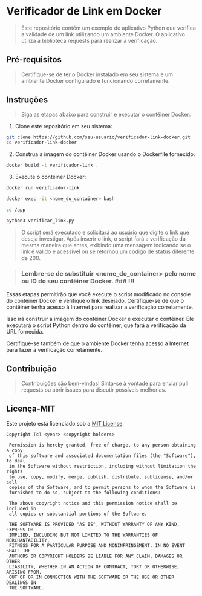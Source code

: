 # Verificador de Link em Docker

> Este repositório contém um exemplo de aplicativo Python que verifica a validade de um link utilizando um ambiente Docker. O aplicativo utiliza a biblioteca requests para realizar a verificação.

## Pré-requisitos

> Certifique-se de ter o Docker instalado em seu sistema e um ambiente Docker configurado e funcionando corretamente.

## Instruções

> Siga as etapas abaixo para construir e executar o contêiner Docker:

1. Clone este repositório em seu sistema:

```bash
git clone https://github.com/seu-usuario/verificador-link-docker.git
cd verificador-link-docker
```

2. Construa a imagem do contêiner Docker usando o Dockerfile fornecido:

```bash
docker build -t verificador-link .
```

3. Execute o contêiner Docker:

```bash
docker run verificador-link

docker exec -it <nome_do_container> bash

cd /app

python3 verificar_link.py

```
> O script será executado e solicitará ao usuário que digite o link que deseja investigar. Após inserir o link, o script fará a verificação da mesma maneira que antes, exibindo uma mensagem indicando se o link é válido e acessível ou se retornou um código de status diferente de 200.

> ### Lembre-se de substituir <nome_do_container> pelo nome ou ID do seu contêiner Docker. ### !!!

Essas etapas permitirão que você execute o script modificado no console do contêiner Docker e verifique o link desejado. Certifique-se de que o contêiner tenha acesso à Internet para realizar a verificação corretamente.

Isso irá construir a imagem do contêiner Docker e executar o contêiner. Ele executará o script Python dentro do contêiner, que fará a verificação da URL fornecida.

Certifique-se também de que o ambiente Docker tenha acesso à Internet para fazer a verificação corretamente.

## Contribuição

> Contribuições são bem-vindas! Sinta-se à vontade para enviar pull requests ou abrir issues para discutir possíveis melhorias.

## Licença-MIT

Este projeto está licenciado sob a [MIT License](LICENSE).
```
Copyright (c) <year> <copyright holders>

 Permission is hereby granted, free of charge, to any person obtaining a copy
 of this software and associated documentation files (the "Software"), to deal
 in the Software without restriction, including without limitation the rights
 to use, copy, modify, merge, publish, distribute, sublicense, and/or sell
 copies of the Software, and to permit persons to whom the Software is
 furnished to do so, subject to the following conditions:

 The above copyright notice and this permission notice shall be included in
 all copies or substantial portions of the Software.

 THE SOFTWARE IS PROVIDED "AS IS", WITHOUT WARRANTY OF ANY KIND, EXPRESS OR
 IMPLIED, INCLUDING BUT NOT LIMITED TO THE WARRANTIES OF MERCHANTABILITY,
 FITNESS FOR A PARTICULAR PURPOSE AND NONINFRINGEMENT. IN NO EVENT SHALL THE
 AUTHORS OR COPYRIGHT HOLDERS BE LIABLE FOR ANY CLAIM, DAMAGES OR OTHER
 LIABILITY, WHETHER IN AN ACTION OF CONTRACT, TORT OR OTHERWISE, ARISING FROM,
 OUT OF OR IN CONNECTION WITH THE SOFTWARE OR THE USE OR OTHER DEALINGS IN
 THE SOFTWARE.
